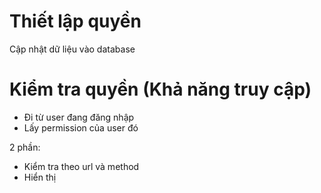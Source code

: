 # Thiết lập quyền

Cập nhật dữ liệu vào database

# Kiểm tra quyền (Khả năng truy cập)

- Đi từ user đang đăng nhập
- Lấy permission của user đó

2 phần:

- Kiểm tra theo url và method
- Hiển thị

